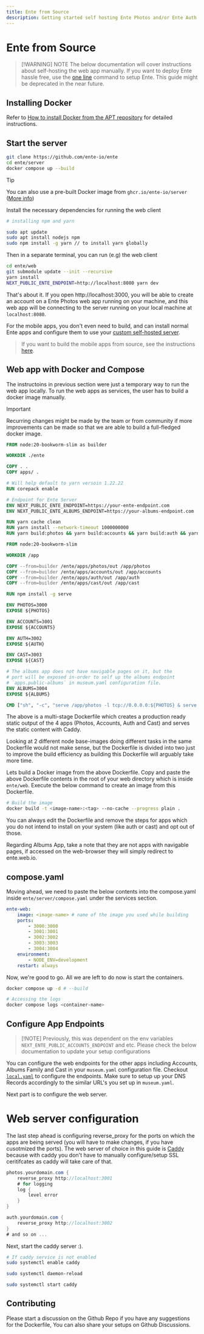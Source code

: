 ```yaml
---
title: Ente from Source
description: Getting started self hosting Ente Photos and/or Ente Auth
---
```


# Ente from Source

> [!WARNING] NOTE The below documentation will cover instructions about
> self-hosting the web app manually. If you want to deploy Ente hassle free, use
> the [one line](https://ente.io/blog/self-hosting-quickstart/) command to setup
> Ente. This guide might be deprecated in the near future.

## Installing Docker

Refer to
[How to install Docker from the APT repository](https://docs.docker.com/engine/install/ubuntu/#install-using-the-repository)
for detailed instructions.

## Start the server

```sh
git clone https://github.com/ente-io/ente
cd ente/server
docker compose up --build
```

> [!TIP]
>
> You can also use a pre-built Docker image from `ghcr.io/ente-io/server`
> ([More info](https://github.com/ente-io/ente/blob/main/server/docs/docker.md))

Install the necessary dependencies for running the web client

```sh
# installing npm and yarn

sudo apt update
sudo apt install nodejs npm
sudo npm install -g yarn // to install yarn globally
```

Then in a separate terminal, you can run (e.g) the web client

```sh
cd ente/web
git submodule update --init --recursive
yarn install
NEXT_PUBLIC_ENTE_ENDPOINT=http://localhost:8080 yarn dev
```

That's about it. If you open http://localhost:3000, you will be able to create
an account on a Ente Photos web app running on your machine, and this web app
will be connecting to the server running on your local machine at
`localhost:8080`.

For the mobile apps, you don't even need to build, and can install normal Ente
apps and configure them to use your
[custom self-hosted server](/self-hosting/guides/custom-server/).

> If you want to build the mobile apps from source, see the instructions
> [here](/self-hosting/guides/mobile-build).

## Web app with Docker and Compose

The instructoins in previous section were just a temporary way to run the web
app locally. To run the web apps as services, the user has to build a docker
image manually.

> [!IMPORTANT]
>
> Recurring changes might be made by the team or from community if more
> improvements can be made so that we are able to build a full-fledged docker
> image.

```dockerfile
FROM node:20-bookworm-slim as builder

WORKDIR ./ente

COPY . .
COPY apps/ .

# Will help default to yarn versoin 1.22.22
RUN corepack enable

# Endpoint for Ente Server
ENV NEXT_PUBLIC_ENTE_ENDPOINT=https://your-ente-endpoint.com
ENV NEXT_PUBLIC_ENTE_ALBUMS_ENDPOINT=https://your-albums-endpoint.com

RUN yarn cache clean
RUN yarn install --network-timeout 1000000000
RUN yarn build:photos && yarn build:accounts && yarn build:auth && yarn build:cast

FROM node:20-bookworm-slim

WORKDIR /app

COPY --from=builder /ente/apps/photos/out /app/photos
COPY --from=builder /ente/apps/accounts/out /app/accounts
COPY --from=builder /ente/apps/auth/out /app/auth
COPY --from=builder /ente/apps/cast/out /app/cast

RUN npm install -g serve

ENV PHOTOS=3000
EXPOSE ${PHOTOS}

ENV ACCOUNTS=3001
EXPOSE ${ACCOUNTS}

ENV AUTH=3002
EXPOSE ${AUTH}

ENV CAST=3003
EXPOSE ${CAST}

# The albums app does not have navigable pages on it, but the
# port will be exposed in-order to self up the albums endpoint
# `apps.public-albums` in museum.yaml configuration file.
ENV ALBUMS=3004
EXPOSE ${ALBUMS}

CMD ["sh", "-c", "serve /app/photos -l tcp://0.0.0.0:${PHOTOS} & serve /app/accounts -l tcp://0.0.0.0:${ACCOUNTS} & serve /app/auth -l tcp://0.0.0.0:${AUTH} & serve /app/cast -l tcp://0.0.0.0:${CAST}"]
```

The above is a multi-stage Dockerfile which creates a production ready static
output of the 4 apps (Photos, Accounts, Auth and Cast) and serves the static
content with Caddy.

Looking at 2 different node base-images doing different tasks in the same
Dockerfile would not make sense, but the Dockerfile is divided into two just to
improve the build efficiency as building this Dockerfile will arguably take more
time.

Lets build a Docker image from the above Dockerfile. Copy and paste the above
Dockerfile contents in the root of your web directory which is inside
`ente/web`. Execute the below command to create an image from this Dockerfile.

```sh
# Build the image
docker build -t <image-name>:<tag> --no-cache --progress plain .
```

You can always edit the Dockerfile and remove the steps for apps which you do
not intend to install on your system (like auth or cast) and opt out of those.

Regarding Albums App, take a note that they are not apps with navigable pages,
if accessed on the web-browser they will simply redirect to ente.web.io.

## compose.yaml

Moving ahead, we need to paste the below contents into the compose.yaml inside
`ente/server/compose.yaml` under the services section.

```yaml
ente-web:
    image: <image-name> # name of the image you used while building
    ports:
        - 3000:3000
        - 3001:3001
        - 3002:3002
        - 3003:3003
        - 3004:3004
    environment:
        - NODE_ENV=development
    restart: always
```

Now, we're good to go. All we are left to do now is start the containers.

```sh
docker compose up -d # --build

# Accessing the logs
docker compose logs <container-name>
```

## Configure App Endpoints

> [!NOTE] Previously, this was dependent on the env variables
> `NEXT_ENTE_PUBLIC_ACCOUNTS_ENDPOINT` and etc. Please check the below
> documentation to update your setup configurations

You can configure the web endpoints for the other apps including Accounts,
Albums Family and Cast in your `museum.yaml` configuration file. Checkout
[`local.yaml`](https://github.com/ente-io/ente/blob/543411254b2bb55bd00a0e515dcafa12d12d3b35/server/configurations/local.yaml#L76-L89)
to configure the endpoints. Make sure to setup up your DNS Records accordingly
to the similar URL's you set up in `museum.yaml`.

Next part is to configure the web server.

# Web server configuration

The last step ahead is configuring reverse_proxy for the ports on which the apps
are being served (you will have to make changes, if you have cusotmized the
ports). The web server of choice in this guide is
[Caddy](https://caddyserver.com) because with caddy you don't have to manually
configure/setup SSL ceritifcates as caddy will take care of that.

```groovy
photos.yourdomain.com {
	reverse_proxy http://localhost:3001
    # for logging
    log {
        level error
    }
}

auth.yourdomain.com {
    reverse_proxy http://localhost:3002
}
# and so on ...
```

Next, start the caddy server :).

```sh
# If caddy service is not enabled
sudo systemctl enable caddy

sudo systemctl daemon-reload

sudo systemctl start caddy
```

## Contributing

Please start a discussion on the Github Repo if you have any suggestions for the
Dockerfile, You can also share your setups on Github Discussions.
